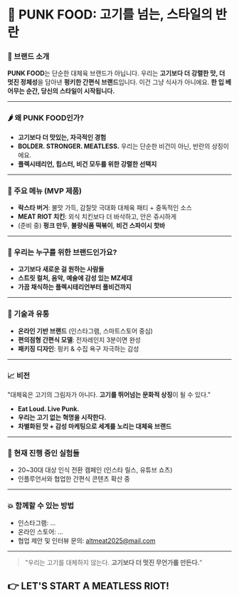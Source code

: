 # 🧨 PUNK FOOD: 고기를 넘는, 스타일의 반란



### 🍔 브랜드 소개
**PUNK FOOD**는 단순한 대체육 브랜드가 아닙니다. 우리는 **고기보다 더 강렬한 맛, 더 멋진 정체성**을 담아낸 **펑키한 간편식 브랜드**입니다. 이건 그냥 식사가 아니에요. **한 입 베어무는 순간, 당신의 스타일이 시작됩니다.**

---

### 🌶️ 왜 PUNK FOOD인가?
- **고기보다 더 맛있는, 자극적인 경험**
- **BOLDER. STRONGER. MEATLESS.** 우리는 단순한 비건이 아닌, 반란의 상징이에요.
- **플렉시테리언, 힙스터, 비건 모두를 위한 강렬한 선택지**

---

### 🚀 주요 메뉴 (MVP 제품)
- **락스타 버거**: 불맛 가득, 감칠맛 극대화 대체육 패티 + 중독적인 소스
- **MEAT RIOT 치킨**: 외식 치킨보다 더 바삭하고, 안은 쥬시하게
- (준비 중) **펑크 만두**, **불량식품 떡볶이**, **비건 스파이시 핫바**

---

### 🎯 우리는 누구를 위한 브랜드인가요?
- **고기보다 새로운 걸 원하는 사람들**
- **스트릿 컬처, 음악, 예술에 감성 있는 MZ세대**
- **가끔 채식하는 플렉시테리언부터 풀비건까지**

---

### 🔧 기술과 유통
- **온라인 기반 브랜드** (인스타그램, 스마트스토어 중심)
- **편의점형 간편식 모델**: 전자레인지 3분이면 완성
- **패키징 디자인**: 펑키 & 수집 욕구 자극하는 감성

---

### 📈 비전
"대체육은 고기의 그림자가 아니다. **고기를 뛰어넘는 문화적 상징**이 될 수 있다."

- **Eat Loud. Live Punk.**
- **우리는 고기 없는 혁명을 시작한다.**
- **차별화된 맛 + 감성 마케팅으로 세계를 노리는 대체육 브랜드**

---

### 🧪 현재 진행 중인 실험들
- 20~30대 대상 인식 전환 캠페인 (인스타 릴스, 유튜브 쇼츠)
- 인플루언서와 협업한 간편식 콘텐츠 확산 중

---

### 💥 함께할 수 있는 방법
- 인스타그램: ...
- 온라인 스토어: ...
- 협업 제안 및 인터뷰 문의: altmeat2025@mail.com

---

> "우리는 고기를 대체하지 않는다. **고기보다 더 멋진 무언가를 만든다.**"

## 👉 LET'S START A MEATLESS RIOT!
